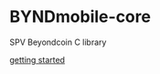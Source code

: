 # BYNDmobile-core
SPV Beyondcoin C library

[getting started](https://github.com/breadwallet/breadwallet-core/wiki)
